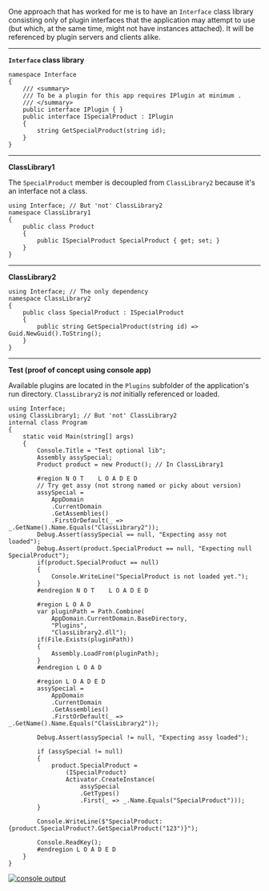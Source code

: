 One approach that has worked for me is to have an `Interface` class library consisting only of plugin interfaces that the application may attempt to use (but which, at the same time, might not have instances attached). It will be referenced by plugin servers and clients alike. 

***
**`Interface` class library**

    namespace Interface
    {
        /// <summary>
        /// To be a plugin for this app requires IPlugin at minimum .
        /// </summary>
        public interface IPlugin { }
        public interface ISpecialProduct : IPlugin
        {
            string GetSpecialProduct(string id);
        }
    }

***
**ClassLibrary1**

The `SpecialProduct` member is decoupled from `ClassLibrary2` because it's an interface not a class.

    using Interface; // But 'not' ClassLibrary2
    namespace ClassLibrary1
    {
        public class Product
        {
            public ISpecialProduct SpecialProduct { get; set; }
        }
    }

***
**ClassLibrary2**

    using Interface; // The only dependency
    namespace ClassLibrary2
    {
        public class SpecialProduct : ISpecialProduct
        {
            public string GetSpecialProduct(string id) => Guid.NewGuid().ToString();
        }
    }

 
***
**Test (proof of concept using console app)**

Available plugins are located in the `Plugins` subfolder of the application's run directory. `ClassLibrary2` is _not_ initially referenced or loaded.

    using Interface;
    using ClassLibrary1; // But 'not' ClassLibrary2
    internal class Program
    {
        static void Main(string[] args)
        {
            Console.Title = "Test optional lib";
            Assembly assySpecial;
            Product product = new Product(); // In ClassLibrary1

            #region N O T    L O A D E D
            // Try get assy (not strong named or picky about version)
            assySpecial =
                AppDomain
                .CurrentDomain
                .GetAssemblies()
                .FirstOrDefault(_ => _.GetName().Name.Equals("ClassLibrary2"));
            Debug.Assert(assySpecial == null, "Expecting assy not loaded");
            Debug.Assert(product.SpecialProduct == null, "Expecting null SpecialProduct");
            if(product.SpecialProduct == null)
            {
                Console.WriteLine("SpecialProduct is not loaded yet.");
            }
            #endregion N O T    L O A D E D

            #region L O A D
            var pluginPath = Path.Combine(
                AppDomain.CurrentDomain.BaseDirectory,
                "Plugins",
                "ClassLibrary2.dll");
            if(File.Exists(pluginPath)) 
            {
                Assembly.LoadFrom(pluginPath);
            }
            #endregion L O A D

            #region L O A D E D
            assySpecial =
                AppDomain
                .CurrentDomain
                .GetAssemblies()
                .FirstOrDefault(_ => _.GetName().Name.Equals("ClassLibrary2"));

            Debug.Assert(assySpecial != null, "Expecting assy loaded");

            if (assySpecial != null)
            {
                product.SpecialProduct = 
                    (ISpecialProduct)
                    Activator.CreateInstance(
                        assySpecial
                        .GetTypes()
                        .First(_ => _.Name.Equals("SpecialProduct")));
            }

            Console.WriteLine($"SpecialProduct: {product.SpecialProduct?.GetSpecialProduct("123")}");

            Console.ReadKey();
            #endregion L O A D E D
        }
    }

[![console output][1]][1]


  [1]: https://i.stack.imgur.com/9LpNf.png